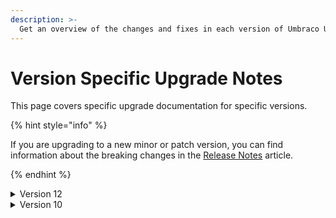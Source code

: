 ```yaml
---
description: >-
  Get an overview of the changes and fixes in each version of Umbraco UI Builder.
---
```


# Version Specific Upgrade Notes

This page covers specific upgrade documentation for specific versions.

{% hint style="info" %}

If you are upgrading to a new minor or patch version, you can find information about the breaking changes in the [Release Notes](../../release-notes.md) article.

{% endhint %}

<details>

<summary>Version 12</summary>

Version 12 is the initial release of the Umbraco UI Builder product. It contains a number of breaking changes from the previous, Konstrukt product.

See the [Migrate from Konstrukt to Umbraco UI Builder guide](../../guides/migrating-from-konstrukt-to-umbraco-ui-builder.md) for full details.

</details>

<details>

<summary>Version 10</summary>

Version 10 is the initial Long-term support (LTS) release of the Umbraco UI Builder product. It contains a number of breaking changes from the previous, Konstrukt product.

See the [Migrate from Konstrukt to Umbraco UI Builder guide](../../guides/migrating-from-konstrukt-to-umbraco-ui-builder.md) for full details.

</details>

